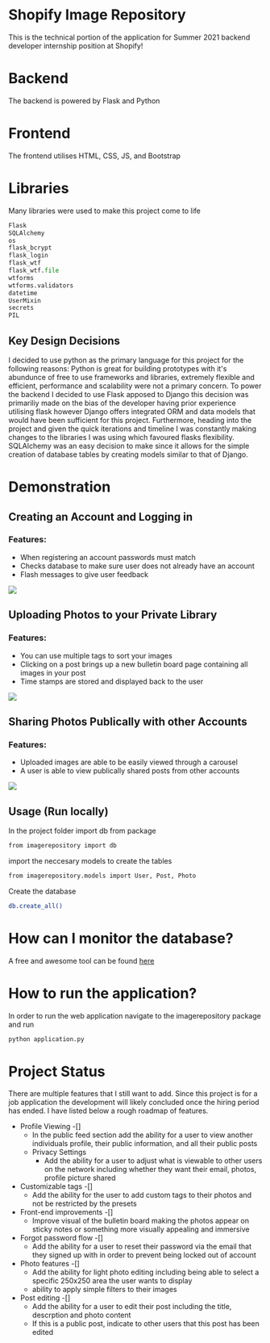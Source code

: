 # Shopify Image Repository
This is the technical portion of the application for Summer 2021 backend developer internship position at Shopify!

# Backend
The backend is powered by Flask and Python

# Frontend
The frontend utilises HTML, CSS, JS, and Bootstrap

# Libraries
Many libraries were used to make this project come to life

```python
Flask
SQLAlchemy
os
flask_bcrypt
flask_login
flask_wtf
flask_wtf.file
wtforms
wtforms.validators
datetime
UserMixin
secrets
PIL
```

## Key Design Decisions

I decided to use python as the primary language for this project for the following reasons: Python is great for building prototypes with it's abundunce of free to use frameworks and libraries, extremely flexible and efficient, performance and scalability were not a primary concern. To power the backend I decided to use Flask apposed to Django this decision was primariliy made on the bias of the developer having prior experience utilising flask however Django offers integrated ORM and data models that would have been sufficient for this project. Furthermore, heading into the project and given the quick iterations and timeline I was constantly making changes to the libraries I was using which favoured flasks flexibility. SQLAlchemy was an easy decision to make since it allows for the simple creation of database tables by creating models similar to that of Django.

# Demonstration

## Creating an Account and Logging in

### Features:

* When registering an account passwords must match
* Checks database to make sure user does not already have an account
* Flash messages to give user feedback

![](./Markdown/CreateAccountLogin.gif)

## Uploading Photos to your Private Library

### Features:

* You can use multiple tags to sort your images
* Clicking on a post brings up a new bulletin board page containing all images in your post
* Time stamps are stored and displayed back to the user

![](./Markdown/PostAndViewPrivate.gif)

## Sharing Photos Publically with other Accounts

### Features:

* Uploaded images are able to be easily viewed through a carousel
* A user is able to view publically shared posts from other accounts

![](./Markdown/SharePosts.gif)

## Usage (Run locally)


In the project folder import db from package

```bash
from imagerepository import db
```

import the neccesary models to create the tables

```bash
from imagerepository.models import User, Post, Photo
```

Create the database

```bash
db.create_all()
```

# How can I monitor the database?
A free and awesome tool can be found [here](https://sqlitebrowser.org/)


# How to run the application?
In order to run the web application navigate to the imagerepository package and run

```bash
python application.py
```
# Project Status
There are multiple features that I still want to add. Since this project is for a job application the development will likely concluded once the hiring period has ended. I have listed below a rough roadmap of features.

* Profile Viewing -[]
  * In the public feed section add the ability for a user to view another individuals profile, their public information, and all their public posts
  * Privacy Settings
    * Add the ability for a user to adjust what is viewable to other users on the network including whether they want their email, photos, profile picture shared
* Customizable tags -[]
  * Add the ability for the user to add custom tags to their photos and not be restricted by the presets
* Front-end improvements -[]
  * Improve visual of the bulletin board making the photos appear on sticky notes or something more visually appealing and immersive
* Forgot password flow -[]
  * Add the ability for a user to reset their password via the email that they signed up with in order to prevent being locked out of account
* Photo features -[]
  * Add the ability for light photo editing including being able to select a specific 250x250 area the user wants to display
  * ability to apply simple filters to their images
* Post editing -[]
  * Add the ability for a user to edit their post including the title, descrption and photo content
  * If this is a public post, indicate to other users that this post has been edited


